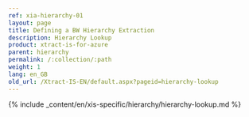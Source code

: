 ```yaml
---
ref: xia-hierarchy-01
layout: page
title: Defining a BW Hierarchy Extraction
description: Hierarchy Lookup
product: xtract-is-for-azure
parent: hierarchy
permalink: /:collection/:path
weight: 1
lang: en_GB
old_url: /Xtract-IS-EN/default.aspx?pageid=hierarchy-lookup
---
```

{% include _content/en/xis-specific/hierarchy/hierarchy-lookup.md %}
